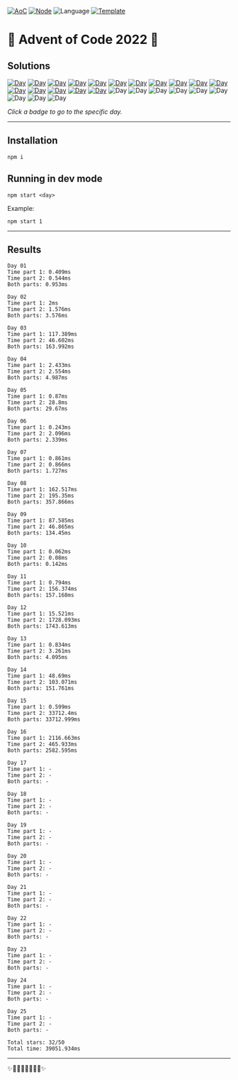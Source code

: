<!-- Entries between SOLUTIONS and RESULTS tags are auto-generated -->

[![AoC](https://badgen.net/badge/AoC/2022/blue)](https://adventofcode.com/2022)
[![Node](https://badgen.net/badge/Node/v16.13.0+/blue)](https://nodejs.org/en/download/)
![Language](https://badgen.net/badge/Language/TypeScript/blue)
[![Template](https://badgen.net/badge/Template/aocrunner/blue)](https://github.com/caderek/aocrunner)

# 🎄 Advent of Code 2022 🎄

## Solutions

<!--SOLUTIONS-->

[![Day](https://badgen.net/badge/01/%E2%98%85%E2%98%85/green)](src/day01)
[![Day](https://badgen.net/badge/02/%E2%98%85%E2%98%85/green)](src/day02)
[![Day](https://badgen.net/badge/03/%E2%98%85%E2%98%85/green)](src/day03)
[![Day](https://badgen.net/badge/04/%E2%98%85%E2%98%85/green)](src/day04)
[![Day](https://badgen.net/badge/05/%E2%98%85%E2%98%85/green)](src/day05)
[![Day](https://badgen.net/badge/06/%E2%98%85%E2%98%85/green)](src/day06)
[![Day](https://badgen.net/badge/07/%E2%98%85%E2%98%85/green)](src/day07)
[![Day](https://badgen.net/badge/08/%E2%98%85%E2%98%85/green)](src/day08)
[![Day](https://badgen.net/badge/09/%E2%98%85%E2%98%85/green)](src/day09)
[![Day](https://badgen.net/badge/10/%E2%98%85%E2%98%85/green)](src/day10)
[![Day](https://badgen.net/badge/11/%E2%98%85%E2%98%85/green)](src/day11)
[![Day](https://badgen.net/badge/12/%E2%98%85%E2%98%85/green)](src/day12)
[![Day](https://badgen.net/badge/13/%E2%98%85%E2%98%85/green)](src/day13)
[![Day](https://badgen.net/badge/14/%E2%98%85%E2%98%85/green)](src/day14)
[![Day](https://badgen.net/badge/15/%E2%98%85%E2%98%85/green)](src/day15)
[![Day](https://badgen.net/badge/16/%E2%98%85%E2%98%85/green)](src/day16)
![Day](https://badgen.net/badge/17/%E2%98%86%E2%98%86/gray)
![Day](https://badgen.net/badge/18/%E2%98%86%E2%98%86/gray)
![Day](https://badgen.net/badge/19/%E2%98%86%E2%98%86/gray)
![Day](https://badgen.net/badge/20/%E2%98%86%E2%98%86/gray)
![Day](https://badgen.net/badge/21/%E2%98%86%E2%98%86/gray)
![Day](https://badgen.net/badge/22/%E2%98%86%E2%98%86/gray)
![Day](https://badgen.net/badge/23/%E2%98%86%E2%98%86/gray)
![Day](https://badgen.net/badge/24/%E2%98%86%E2%98%86/gray)
![Day](https://badgen.net/badge/25/%E2%98%86%E2%98%86/gray)

<!--/SOLUTIONS-->

_Click a badge to go to the specific day._

---

## Installation

```
npm i
```

## Running in dev mode

```
npm start <day>
```

Example:

```
npm start 1
```

---

## Results

<!--RESULTS-->

```
Day 01
Time part 1: 0.409ms
Time part 2: 0.544ms
Both parts: 0.953ms
```

```
Day 02
Time part 1: 2ms
Time part 2: 1.576ms
Both parts: 3.576ms
```

```
Day 03
Time part 1: 117.389ms
Time part 2: 46.602ms
Both parts: 163.992ms
```

```
Day 04
Time part 1: 2.433ms
Time part 2: 2.554ms
Both parts: 4.987ms
```

```
Day 05
Time part 1: 0.87ms
Time part 2: 28.8ms
Both parts: 29.67ms
```

```
Day 06
Time part 1: 0.243ms
Time part 2: 2.096ms
Both parts: 2.339ms
```

```
Day 07
Time part 1: 0.861ms
Time part 2: 0.866ms
Both parts: 1.727ms
```

```
Day 08
Time part 1: 162.517ms
Time part 2: 195.35ms
Both parts: 357.866ms
```

```
Day 09
Time part 1: 87.585ms
Time part 2: 46.865ms
Both parts: 134.45ms
```

```
Day 10
Time part 1: 0.062ms
Time part 2: 0.08ms
Both parts: 0.142ms
```

```
Day 11
Time part 1: 0.794ms
Time part 2: 156.374ms
Both parts: 157.168ms
```

```
Day 12
Time part 1: 15.521ms
Time part 2: 1728.093ms
Both parts: 1743.613ms
```

```
Day 13
Time part 1: 0.834ms
Time part 2: 3.261ms
Both parts: 4.095ms
```

```
Day 14
Time part 1: 48.69ms
Time part 2: 103.071ms
Both parts: 151.761ms
```

```
Day 15
Time part 1: 0.599ms
Time part 2: 33712.4ms
Both parts: 33712.999ms
```

```
Day 16
Time part 1: 2116.663ms
Time part 2: 465.933ms
Both parts: 2582.595ms
```

```
Day 17
Time part 1: -
Time part 2: -
Both parts: -
```

```
Day 18
Time part 1: -
Time part 2: -
Both parts: -
```

```
Day 19
Time part 1: -
Time part 2: -
Both parts: -
```

```
Day 20
Time part 1: -
Time part 2: -
Both parts: -
```

```
Day 21
Time part 1: -
Time part 2: -
Both parts: -
```

```
Day 22
Time part 1: -
Time part 2: -
Both parts: -
```

```
Day 23
Time part 1: -
Time part 2: -
Both parts: -
```

```
Day 24
Time part 1: -
Time part 2: -
Both parts: -
```

```
Day 25
Time part 1: -
Time part 2: -
Both parts: -
```

```
Total stars: 32/50
Total time: 39051.934ms
```

<!--/RESULTS-->

---

✨🎄🎁🎄🎅🎄🎁🎄✨